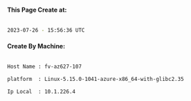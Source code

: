 
   
#### This Page Create at:

```bash

2023-07-26 - 15:56:36 UTC

```

#### Create By Machine:

```bash

Host Name : fv-az627-107

platform  : Linux-5.15.0-1041-azure-x86_64-with-glibc2.35

Ip Local  : 10.1.226.4

```

